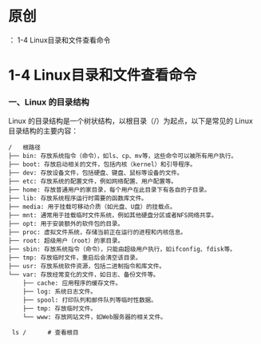# 原创
：  1-4 Linux目录和文件查看命令

# 1-4 Linux目录和文件查看命令

### 一、Linux 的目录结构

Linux 的目录结构是一个树状结构，以根目录（/）为起点，以下是常见的 Linux 目录结构的主要内容：

```
/   根路径
├── bin: 存放系统指令（命令），如ls、cp、mv等，这些命令可以被所有用户执行。
├── boot: 存放启动相关的文件，包括内核（kernel）和引导程序。
├── dev: 存放设备文件，包括硬盘、键盘、鼠标等设备的文件。
├── etc: 存放系统的配置文件，例如网络配置、用户配置等。
├── home: 存放普通用户的家目录，每个用户在此目录下有各自的子目录。
├── lib: 存放系统程序运行时需要的函数库文件。
├── media: 用于挂载可移动介质（如光盘、U盘）的挂载点。
├── mnt: 通常用于挂载临时文件系统，例如其他硬盘分区或者NFS网络共享。
├── opt: 用于安装额外的软件包的目录。
├── proc: 虚拟文件系统，存储当前正在运行的进程和内核信息。
├── root: 超级用户（root）的家目录。
├── sbin: 存放系统指令（命令），只能由超级用户执行，如ifconfig、fdisk等。
├── tmp: 存放临时文件，重启后会清空该目录。
├── usr: 存放系统软件资源，包括二进制指令和库文件。
└── var: 存放经常变化的文件，如日志、备份文件等。
    ├── cache: 应用程序的缓存文件。
    ├── log: 系统日志文件。
    ├── spool: 打印队列和邮件队列等临时性数据。
    ├── tmp: 存放临时文件。
    └── www: 存放网站文件，如Web服务器的相关文件。
```

```
 ls /      # 查看根目
```
